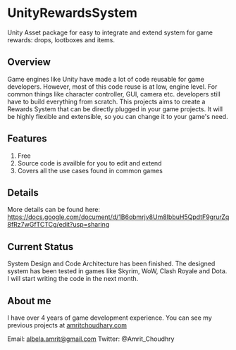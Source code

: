 # UnityRewardsSystem
Unity Asset package for easy to integrate and extend system for game rewards: drops, lootboxes and items.

## Overview 
Game engines like Unity have made a lot of code reusable for game developers. However, most of this code reuse is at low, engine level. For common things like character controller, GUI, camera etc. developers still have to build everything from scratch. This projects aims to create a Rewards System that can be directly plugged in your game projects. It will be highly flexible and extensible, so you can change it to your game's need.

## Features
1. Free
2. Source code is availble for you to edit and extend
3. Covers all the use cases found in common games

## Details
More details can be found here:
https://docs.google.com/document/d/1B6obmrjv8Um8IbbuH5QpdtF9grurZq8fRz7wGfTCTCg/edit?usp=sharing

## Current Status
System Design and Code Architecture has been finished. The designed system has been tested in games like Skyrim, WoW, Clash Royale and Dota. I will start writing the code in the next month.

## About me
I have over 4 years of game development experience. You can see my previous projects at
[amritchoudhary.com](www.amritchoudhary.com)

Email: albela.amrit@gmail.com 
Twitter: @Amrit_Choudhry
